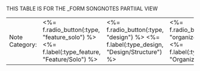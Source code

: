 THIS TABLE IS FOR THE _FORM SONGNOTES PARTIIAL VIEW
  <table>
    <td>
      Note Category:
    </td>
    <td>
      <%= f.radio_button(:type, "feature_solo") %>
      <%= f.label(:type_feature, "Feature/Solo") %>
    </td>
    <td>
      <%= f.radio_button(:type, "design") %> 
      <%= f.label(:type_design, "Design/Structure") %>
    </td> 
    <td>
      <%= f.radio_button(:type, "organizer") %> 
      <%= f.label(:type_design, "Organizer") %>
    </td>        
  </table>
  <br>